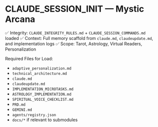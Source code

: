 # CLAUDE_SESSION_INIT — Mystic Arcana

✅ Integrity: `CLAUDE_INTEGRITY_RULES.md` + `CLAUDE_SESSION_COMMANDS.md` loaded
✅ Context: Full memory scaffold from `claude.md`, `claudeupdate.md`, and implementation logs
✅ Scope: Tarot, Astrology, Virtual Readers, Personalization

Required Files for Load:
- `adaptive_personalization.md`
- `technical_architecture.md`
- `claude.md`
- `claudeupdate.md`
- `IMPLEMENTATION_MICROTASKS.md`
- `ASTROLOGY_IMPLEMENTATION.md`
- `SPIRITUAL_VOICE_CHECKLIST.md`
- `PRD.md`
- `GEMINI.md`
- `agents/registry.json`
- `docs/*` if relevant to submodules